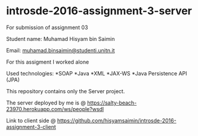 # introsde-2016-assignment-3-server
For submission of assignment 03

Student name: Muhamad Hisyam bin Saimin

Email: muhamad.binsaimin@studenti.unitn.it

For this assigment I worked alone

Used technologies: 
*SOAP
*Java
*XML
*JAX-WS
*Java Persistence API (JPA)

This repository contains only the Server project.

The server deployed by me is @ https://salty-beach-23970.herokuapp.com/ws/people?wsdl

Link to client side @ https://github.com/hisyamsaimin/introsde-2016-assignment-3-client
